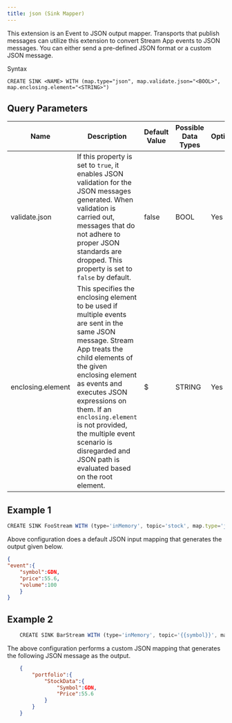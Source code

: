 ```yaml
---
title: json (Sink Mapper)
---
```


This extension is an Event to JSON output mapper. Transports that publish messages can utilize this extension to convert Stream App events to JSON messages. You can either send a pre-defined JSON format or a custom JSON message.

Syntax

    CREATE SINK <NAME> WITH (map.type="json", map.validate.json="<BOOL>", map.enclosing.element="<STRING>")

## Query Parameters

| Name              | Description                                                                                                                                                                                                                                                                                                                                                        | Default Value | Possible Data Types | Optional | Dynamic |
|-------------------|--------------------------------------------------------------------------------------------------------------------------------------------------------------------------------------------------------------------------------------------------------------------------------------------------------------------------------------------------------------------|---------------|---------------------|----------|---------|
| validate.json     | If this property is set to `true`, it enables JSON validation for the JSON messages generated. When validation is carried out, messages that do not adhere to proper JSON standards are dropped. This property is set to `false` by default.                                                                                                                     | false         | BOOL                | Yes      | No      |
| enclosing.element | This specifies the enclosing element to be used if multiple events are sent in the same JSON message. Stream App treats the child elements of the given enclosing element as events and executes JSON expressions on them. If an `enclosing.element` is not provided, the multiple event scenario is disregarded and JSON path is evaluated based on the root element. | \$            | STRING              | Yes      | No      |

## Example 1

```js
CREATE SINK FooStream WITH (type='inMemory', topic='stock', map.type='json') (symbol string, price float, volume long);
```

Above configuration does a default JSON input mapping that generates the
output given
below.

```json
{    
"event":{        
    "symbol":GDN,        
    "price":55.6,        
    "volume":100    
    }
}
```

## Example 2

```js
    CREATE SINK BarStream WITH (type='inMemory', topic='{{symbol}}', map.type='json', map.enclosing.element='$.portfolio', map.validate.json='true', map.payload="""{"StockData":{"Symbol":"{{symbol}}","Price":{{price}}}}""") (symbol string, price float, volume long);
```

The above configuration performs a custom JSON mapping that generates
the following JSON message as the
output.

```json
    {
        "portfolio":{    
            "StockData":{        
                "Symbol":GDN,        
                "Price":55.6      
            }
        }
    }
```
